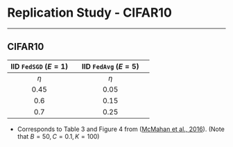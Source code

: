 # Replication Study - CIFAR10
---
## CIFAR10 
|  IID `FedSGD` ($E=1$)    || IID `FedAvg`  ($E=5$)||
|:------------:|:----------:|:----------:|:--------:|
|     $\eta$   |            |  $\eta$    |          |
|      0.45    |            |    0.05    |          |
|      0.6     |            |    0.15    |          |
|      0.7     |            |    0.25    |          |
* Corresponds to Table 3 and Figure 4 from ([McMahan et al., 2016](https://arxiv.org/abs/1602.05629)). (Note that $B=50, C=0.1, K=100$)